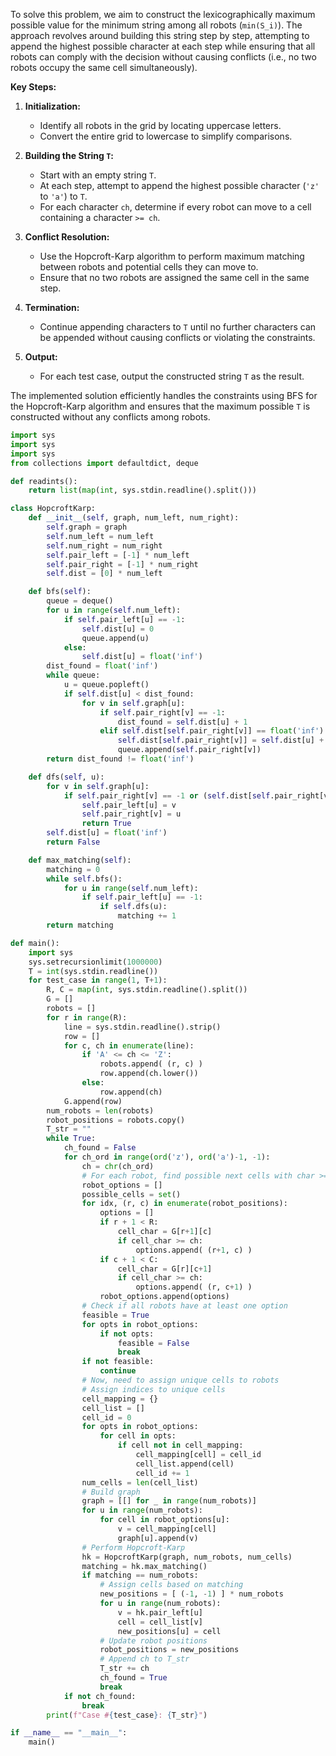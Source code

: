 To solve this problem, we aim to construct the lexicographically maximum possible value for the minimum string among all robots (`min(S_i)`). The approach revolves around building this string step by step, attempting to append the highest possible character at each step while ensuring that all robots can comply with the decision without causing conflicts (i.e., no two robots occupy the same cell simultaneously).

**Key Steps:**

1. **Initialization:**
   - Identify all robots in the grid by locating uppercase letters.
   - Convert the entire grid to lowercase to simplify comparisons.

2. **Building the String `T`:**
   - Start with an empty string `T`.
   - At each step, attempt to append the highest possible character (`'z'` to `'a'`) to `T`.
   - For each character `ch`, determine if every robot can move to a cell containing a character `>= ch`.
   
3. **Conflict Resolution:**
   - Use the Hopcroft-Karp algorithm to perform maximum matching between robots and potential cells they can move to.
   - Ensure that no two robots are assigned the same cell in the same step.

4. **Termination:**
   - Continue appending characters to `T` until no further characters can be appended without causing conflicts or violating the constraints.

5. **Output:**
   - For each test case, output the constructed string `T` as the result.

The implemented solution efficiently handles the constraints using BFS for the Hopcroft-Karp algorithm and ensures that the maximum possible `T` is constructed without any conflicts among robots.

```python
import sys
import sys
import sys
from collections import defaultdict, deque

def readints():
    return list(map(int, sys.stdin.readline().split()))

class HopcroftKarp:
    def __init__(self, graph, num_left, num_right):
        self.graph = graph
        self.num_left = num_left
        self.num_right = num_right
        self.pair_left = [-1] * num_left
        self.pair_right = [-1] * num_right
        self.dist = [0] * num_left

    def bfs(self):
        queue = deque()
        for u in range(self.num_left):
            if self.pair_left[u] == -1:
                self.dist[u] = 0
                queue.append(u)
            else:
                self.dist[u] = float('inf')
        dist_found = float('inf')
        while queue:
            u = queue.popleft()
            if self.dist[u] < dist_found:
                for v in self.graph[u]:
                    if self.pair_right[v] == -1:
                        dist_found = self.dist[u] + 1
                    elif self.dist[self.pair_right[v]] == float('inf'):
                        self.dist[self.pair_right[v]] = self.dist[u] + 1
                        queue.append(self.pair_right[v])
        return dist_found != float('inf')

    def dfs(self, u):
        for v in self.graph[u]:
            if self.pair_right[v] == -1 or (self.dist[self.pair_right[v]] == self.dist[u] + 1 and self.dfs(self.pair_right[v])):
                self.pair_left[u] = v
                self.pair_right[v] = u
                return True
        self.dist[u] = float('inf')
        return False

    def max_matching(self):
        matching = 0
        while self.bfs():
            for u in range(self.num_left):
                if self.pair_left[u] == -1:
                    if self.dfs(u):
                        matching += 1
        return matching

def main():
    import sys
    sys.setrecursionlimit(1000000)
    T = int(sys.stdin.readline())
    for test_case in range(1, T+1):
        R, C = map(int, sys.stdin.readline().split())
        G = []
        robots = []
        for r in range(R):
            line = sys.stdin.readline().strip()
            row = []
            for c, ch in enumerate(line):
                if 'A' <= ch <= 'Z':
                    robots.append( (r, c) )
                    row.append(ch.lower())
                else:
                    row.append(ch)
            G.append(row)
        num_robots = len(robots)
        robot_positions = robots.copy()
        T_str = ""
        while True:
            ch_found = False
            for ch_ord in range(ord('z'), ord('a')-1, -1):
                ch = chr(ch_ord)
                # For each robot, find possible next cells with char >= ch
                robot_options = []
                possible_cells = set()
                for idx, (r, c) in enumerate(robot_positions):
                    options = []
                    if r + 1 < R:
                        cell_char = G[r+1][c]
                        if cell_char >= ch:
                            options.append( (r+1, c) )
                    if c + 1 < C:
                        cell_char = G[r][c+1]
                        if cell_char >= ch:
                            options.append( (r, c+1) )
                    robot_options.append(options)
                # Check if all robots have at least one option
                feasible = True
                for opts in robot_options:
                    if not opts:
                        feasible = False
                        break
                if not feasible:
                    continue
                # Now, need to assign unique cells to robots
                # Assign indices to unique cells
                cell_mapping = {}
                cell_list = []
                cell_id = 0
                for opts in robot_options:
                    for cell in opts:
                        if cell not in cell_mapping:
                            cell_mapping[cell] = cell_id
                            cell_list.append(cell)
                            cell_id += 1
                num_cells = len(cell_list)
                # Build graph
                graph = [[] for _ in range(num_robots)]
                for u in range(num_robots):
                    for cell in robot_options[u]:
                        v = cell_mapping[cell]
                        graph[u].append(v)
                # Perform Hopcroft-Karp
                hk = HopcroftKarp(graph, num_robots, num_cells)
                matching = hk.max_matching()
                if matching == num_robots:
                    # Assign cells based on matching
                    new_positions = [ (-1, -1) ] * num_robots
                    for u in range(num_robots):
                        v = hk.pair_left[u]
                        cell = cell_list[v]
                        new_positions[u] = cell
                    # Update robot positions
                    robot_positions = new_positions
                    # Append ch to T_str
                    T_str += ch
                    ch_found = True
                    break
            if not ch_found:
                break
        print(f"Case #{test_case}: {T_str}")

if __name__ == "__main__":
    main()
```